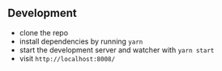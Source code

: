 
## Development

- clone the repo
- install dependencies by running `yarn`
- start the development server and watcher with `yarn start`
- visit `http://localhost:8008/`


